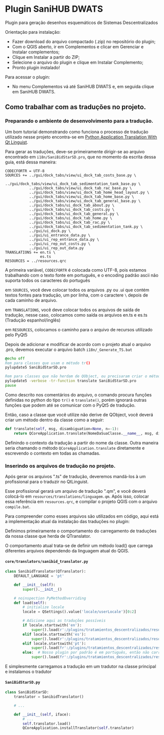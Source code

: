 # Plugin SaniHUB DWATS
Plugin para geração desenhos esquemáticos de Sistemas Descentralizados



Orientação para instalação:

- Fazer download do arquivo compactado (.zip) no repositório do plugin;
- Com o QGIS aberto, ir em Complementos e clicar em Gerenciar e Instalar complementos;
- Clique em Instalar a partir do ZIP;
- Selecione o arquivo do plugin e clique em Instalar Complemento;
- Pronto plugin instalado!

Para acessar o plugin:
- No menu Complementos vá até SaniHUB DWATS e, em seguida clique em SaniHUB DWATS.

## Como trabalhar com as traduções no projeto.
### Preparando o ambiente de desenvolvimento para a tradução.
Um bom tutorial demonstrando como funciona o processo de tradução utilizado nesse projeto encontra-se em [Python Application Translation With Qt Linguist](https://blog.finxter.com/python-application-translation-with-qt-linguist/).

Para gerar as traduções, deve-se primeiramente dirigir-se ao arquivo encontrado em `i18n/SaniBidS‎tarSD.pro`, que no momento da escrita dessa guia, está dessa maneira:
```
CODECFORTR = UTF-8
SOURCES += ../gui/dock_tabs/view/ui_dock_tab_costs_base.py \
           ../gui/dock_tabs/view/ui_dock_tab_sedimentation_tank_base.py \
           ../gui/dock_tabs/view/ui_dock_tab_rac_base.py \
           ../gui/dock_tabs/view/ui_dock_tab_home_head_layout.py \
           ../gui/dock_tabs/view/ui_dock_tab_home_base.py \
           ../gui/dock_tabs/view/ui_dock_tab_general_base.py \
           ../gui/dock_tabs/ui_dock_tab_about.py \
           ../gui/dock_tabs/ui_dock_tab_costs.py \
           ../gui/dock_tabs/ui_dock_tab_general.py \
           ../gui/dock_tabs/ui_dock_tab_home.py \
           ../gui/dock_tabs/ui_dock_tab_rac.py \
           ../gui/dock_tabs/ui_dock_tab_sedimentation_tank.py \
           ../gui/ui_dock.py \
           ../gui/ui_entrance_data.py \
           ../gui/ui_rep_entrance_data.py \
           ../gui/ui_rep_out_costs.py \
           ../gui/ui_rep_out_data.py
TRANSLATIONS += en.ts \
                es.ts
RESOURCES = ../resources.qrc
```
A primeira variável, `CODECFORTR` é colocada como UTF-8, pois estamos trabalhando com o texto fonte em português, e o encoding padrão ascii não suporta todos os caracteres do português

em `SOURCES`, você deve colocar todos os arquivos .py ou .ui que contém textos fontes para tradução, um por linha, com o caractere `\` depois de cada caminho de arquivo.

em `TRANSLATIONS`, você deve colocar todos os arquivos de saída de tradução, nesse caso, colocamos como saída os arquivos en.ts e es.ts (Tradução espanhol/inglês)

em `RESOURCES`, colocamos o caminho para o arquivo de recursos utilizado pelo PyQt5

Depois de adicionar e modificar de acordo com o projeto atual o arquivo .pro, devemos executar o arquivo batch `i18n/_Generat‎e_TS.bat`
```bat
@echo off
Rem para classes que usam o método tr()
pylupdate5 SaniBidStarSD.pro

Rem para classes que não herdam de QObject, ou precisaram criar o método translate por outro motivo.
pylupdate5 -verbose -tr-function translate SaniBidStarSD.pro
pause
```

Como descrito nos comentários do arquivo, o comando procura funções definidas no python do tipo `tr()` e `translate()`, porém ignorará outras funções que podem até se comunicar com o PyQt5 de tradução.

Então, caso a classe que você utilize não derive de QObject, você deverá criar um método dentro da classe como a seguir: 
```python
def translate(self, msg, disambiguation=None, n=-1):
    return QCoreApplication.translate(NomeDaSuaClasse.__name__, msg, disambiguation, n)
```
Definindo o contexto da tradução a partir do nome da classe. Outra maneira seria chamando o método `QCoreApplication.translate` diretamente e escrevendo o contexto em todas as chamadas.

### Inserindo os arquivos de tradução no projeto.
Após gerar os arquivos ".ts" de tradução, deveremos mandá-los à um profissional para o traduzir no QtLinguist. 

Esse profissional gerará um arquivo de tradução ".qm", e você deverá colocá-lo em `resources/translations/linguagem.qm`. Após isso, colocar essa referência em `resources.qrc`, e compilar o projeto QGIS com o arquivo `compile.bat`.

Para compreender como esses arquivos são utilizados em código, aqui está a implementação atual da instalação das traduções no plugin:

Definimos primeiramente o comportamento do carregamento de traduções da nossa classe que herda de QTranslator.

O comportamento atual trata-se de definir um método load() que carrega diferentes arquivos dependendo da linguagem atual do QGIS.
#### **`core/translators/sanibid_translator.py`**
```python
class SanibidTranslator(QTranslator):
    DEFAULT_LANGUAGE = 'pt'

    def __init__(self):
        super().__init__()

    # noinspection PyMethodOverriding
    def load(self):
        # initialize locale
        locale = QSettings().value('locale/userLocale')[0:2]

        # Adicione aqui as traduções possíveis
        if locale.startswith('en'):
            super().load(r':/plugins/tratamientos_descentralizados/resources/translations/en.qm')
        elif locale.startswith('es'):
            super().load(r':/plugins/tratamientos_descentralizados/resources/translations/es.qm')
        elif locale.startswith('pt'):
            super().load(fr':/plugins/tratamientos_descentralizados/resources/translations/pt.qm')
        else:  # Nosso plugin por padrão é em português, então não carregamos nada no tradutor.
            super().load(fr':/plugins/tratamientos_descentralizados/resources/translations/{self.DEFAULT_LANGUAGE}.qm')
```

E simplesmente carregamos a tradução em um tradutor na classe principal e instalamos o tradutor
#### **`SaniBidStarSD.py`**
```python
class SaniBidStarSD:
    translator = SanibidTranslator()

    # ...

    def __init__(self, iface):
        # ...
        self.translator.load()
        QCoreApplication.installTranslator(self.translator)
```
